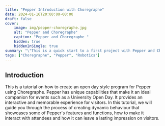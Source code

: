 ```yaml
---
title: "Pepper Introduction with Choregraphe"
date: 2024-01-16T20:00:00-00:00
draft: false
cover:
    image: img/pepper-choregraphe.jpg
    alt: "Pepper and Choregraphe"
    caption: "Pepper and Choregraphe "
    hidden: true
    hiddenInSingle: true
summary: "\"This is a quick start to a first project with Pepper and Choregraphe.\""
tags: ["Choregraphe", "Pepper", "Robotics"]
---
```


## Introduction
This is a tutorial on how to create an open day style program for Pepper using Choregraphe. Pepper has unique capabilities that make it an ideal companion for events such as a University Open Day. It provides an interactive and memorable experience for visitors. In this tutorial, we will guide you through the process of creating dynamic behaviour that showcases some of Pepper's features and functions, how to make it interact with attendees and how it can leave a lasting impression on visitors.
